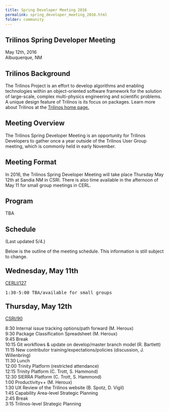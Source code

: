 ```yaml
---
title: Spring Developer Meeting 2016
permalink: spring_developer_meeting_2016.html
folder: community
---
```


## Trilinos Spring Developer Meeting  
May 12th, 2016  
Albuquerque, NM

## Trilinos Background

The Trilinos Project is an effort to develop algorithms and enabling technologies within an object-oriented software framework for the solution of large-scale, complex multi-physics engineering and scientific problems. A unique design feature of Trilinos is its focus on packages. Learn more about Trilinos at the [Trilinos home page.](http://trilinos.org/ "Trilinos Home Page")

## Meeting Overview

The Trilinos Spring Developer Meeting is an opportunity for Trilinos Developers to gather once a year outside of the Trilinos User Group meeting, which is commonly held in early November.

## Meeting Format

In 2016, the Trilinos Spring Developer Meeting will take place Thursday May 12th at Sandia NM in CSRI. There is also time available in the afternoon of May 11 for small group meetings in CERL.

## Program

TBA

## Schedule

(Last updated 5/4.)

Below is the outline of the meeting schedule. This information is still subject to change.

### <span style="font-size: 22px; font-weight: bold;">Wednesday, May 11th</span>

<span style="text-decoration: underline;">CERLI/127</span>

<tt>1:30-5:00 TBA/available for small groups</tt>

### <span style="font-size: 22px; font-weight: bold;">Thursday, May 12th</span>

<span style="text-decoration: underline;">CSRI/90</span>

8:30 Internal issue tracking options/path forward (M. Heroux)  
9:30 Package Classification Spreadsheet (M. Heroux)  
9:45 Break  
10:15 Git workflows & update on develop/master branch model (R. Bartlett)  
11:15 New contributor training/expectations/policies (discussion, J. Willenbring)  
11:30 Lunch  
12:00 Trinity Platform (restricted attendance)  
12:15 Trinity Platform (C. Trott, S. Hammond)  
12:30 SIERRA Platform (C. Trott, S. Hammond)  
1:00 Productivity++ (M. Heroux)  
1:30 UX Review of the Trilinos website (B. Spotz, D. Vigil)  
1:45 Capability Area-level Strategic Planning  
2:45 Break  
3:15 Trilinos-level Strategic Planning